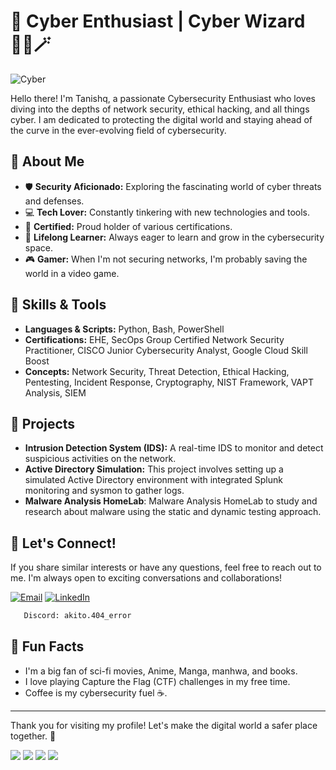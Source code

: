 # 👾 Cyber Enthusiast | Cyber Wizard 🧙‍♂️🪄

![Cyber](https://i.giphy.com/media/v1.Y2lkPTc5MGI3NjExM2wzbzAxazNwOWI4eDMyYTdoejlpZ2lpcWFibHZjaG5zaWdyMmdoeSZlcD12MV9pbnRlcm5hbF9naWZfYnlfaWQmY3Q9Zw/ZTUfoXigKRpCM/giphy.gif)

Hello there! I'm Tanishq, a passionate Cybersecurity Enthusiast who loves diving into the depths of network security, ethical hacking, and all things cyber. I am dedicated to protecting the digital world and staying ahead of the curve in the ever-evolving field of cybersecurity.

## 🌟 About Me

- 🛡️ **Security Aficionado:** Exploring the fascinating world of cyber threats and defenses.
- 💻 **Tech Lover:** Constantly tinkering with new technologies and tools.
- 📜 **Certified:** Proud holder of various certifications.
- 🌱 **Lifelong Learner:** Always eager to learn and grow in the cybersecurity space.
- 🎮 **Gamer:** When I'm not securing networks, I'm probably saving the world in a video game.

## 🔧 Skills & Tools

- **Languages & Scripts:** Python, Bash, PowerShell
- **Certifications:** EHE, SecOps Group Certified Network Security Practitioner, CISCO Junior Cybersecurity Analyst, Google Cloud Skill Boost
- **Concepts:** Network Security, Threat Detection, Ethical Hacking, Pentesting, Incident Response, Cryptography, NIST Framework, VAPT Analysis, SIEM

## 🚀 Projects

- **Intrusion Detection System (IDS):** A real-time IDS to monitor and detect suspicious activities on the network.
- **Active Directory Simulation:** This project involves setting up a simulated Active Directory environment with integrated Splunk monitoring and sysmon to gather logs.
- **Malware Analysis HomeLab**: Malware Analysis HomeLab to study and research about malware using the static and dynamic testing approach.
## 💬 Let's Connect!

If you share similar interests or have any questions, feel free to reach out to me. I'm always open to exciting conversations and collaborations!

[![Email](https://img.shields.io/badge/Email-mailto%3Atanishqtanwar1976%40gmail.com-blue?logo=gmail&logoColor=white)](mailto:tanishqtanwar1976@gmail.com)
[![LinkedIn](https://img.shields.io/badge/LinkedIn-Connect-blue?logo=linkedin&logoColor=white)](https://www.linkedin.com/in/tanishq404e)
```bash
   Discord: akito.404_error
   ```

## 🎉 Fun Facts

- I'm a big fan of sci-fi movies, Anime, Manga, manhwa, and books.
- I love playing Capture the Flag (CTF) challenges in my free time.
- Coffee is my cybersecurity fuel ☕.

---

Thank you for visiting my profile! Let's make the digital world a safer place together. 🚀

![](http://github-profile-summary-cards.vercel.app/api/cards/profile-details?username=Tanishq404E&theme=chartreuse_dark)
![](http://github-profile-summary-cards.vercel.app/api/cards/repos-per-language?username=Tanishq404E&theme=chartreuse_dark)
![](http://github-profile-summary-cards.vercel.app/api/cards/stats?username=Tanishq404E&theme=chartreuse_dark) 
![](http://github-profile-summary-cards.vercel.app/api/cards/most-commit-language?username=Tanishq404E&theme=chartreuse_dark)

